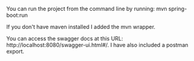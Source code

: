You can run the project from the command line by running: mvn spring-boot:run

If you don't have maven installed I added the mvn wrapper. 

You can access the swagger docs at this URL: http://localhost:8080/swagger-ui.html#/. I have also included a postman export. 
